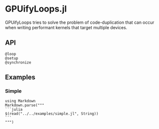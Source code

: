 # GPUifyLoops.jl

GPUifyLoops tries to solve the problem of code-duplication that can occur
when writing performant kernels that target multiple devices.

## API

```@docs
@loop
@setup
@synchronize
```

## Examples
### Simple

````@eval
using Markdown
Markdown.parse("""
```julia
$(read("../../examples/simple.jl", String))
```
""")
````

